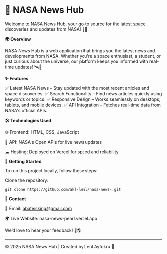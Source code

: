 # 🚀 NASA News Hub

Welcome to NASA News Hub, your go-to source for the latest space discoveries and updates from NASA! 🌌✨

**🌍 Overview**

NASA News Hub is a web application that brings you the latest news and developments from NASA. Whether you're a space enthusiast, a student, or just curious about the universe, our platform keeps you informed with real-time updates! 🛰️🔭

**✨ Features**

✅ Latest NASA News – Stay updated with the most recent articles and space discoveries.
✅ Search Functionality – Find news articles quickly using keywords or topics.
✅ Responsive Design – Works seamlessly on desktops, tablets, and mobile devices.
✅ API Integration – Fetches real-time data from NASA's official APIs.

**🛠 Technologies Used**

🌐 Frontend: HTML, CSS, JavaScript

🔗 API: NASA's Open APIs for live news updates

☁ Hosting: Deployed on Vercel for speed and reliability


**🚀 Getting Started**

To run this project locally, follow these steps:

Clone the repository:
```github
git clone https://github.com/akl-leul/nasa-news-.git
```


**📩 Contact**

💌 Email: abateisking@gmail.com

🌍 Live Website: nasa-news-pearl.vercel.app

We’d love to hear your feedback! 🚀🌎


---

© 2025 NASA News Hub | Created by Leul Ayfokru 🚀

